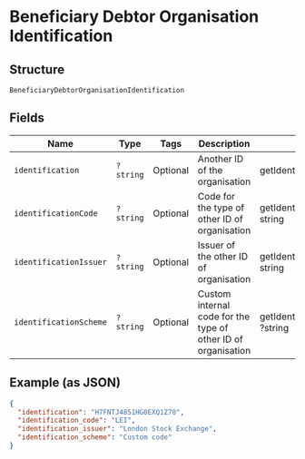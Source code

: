 
# Beneficiary Debtor Organisation Identification

## Structure

`BeneficiaryDebtorOrganisationIdentification`

## Fields

| Name | Type | Tags | Description | Getter | Setter |
|  --- | --- | --- | --- | --- | --- |
| `identification` | `?string` | Optional | Another ID of the organisation | getIdentification(): ?string | setIdentification(?string identification): void |
| `identificationCode` | `?string` | Optional | Code for the type of other ID of organisation | getIdentificationCode(): ?string | setIdentificationCode(?string identificationCode): void |
| `identificationIssuer` | `?string` | Optional | Issuer of the other ID of organisation | getIdentificationIssuer(): ?string | setIdentificationIssuer(?string identificationIssuer): void |
| `identificationScheme` | `?string` | Optional | Custom internal code for the type of other ID of organisation | getIdentificationScheme(): ?string | setIdentificationScheme(?string identificationScheme): void |

## Example (as JSON)

```json
{
  "identification": "H7FNTJ4851HG0EXQ1Z70",
  "identification_code": "LEI",
  "identification_issuer": "London Stock Exchange",
  "identification_scheme": "Custom code"
}
```

